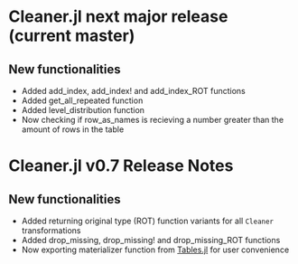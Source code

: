 # Cleaner.jl next major release (current master)

## New functionalities

- Added add_index, add_index! and add_index_ROT functions
- Added get_all_repeated function
- Added level_distribution function
- Now checking if row_as_names is recieving a number greater than the amount of rows in the table

# Cleaner.jl v0.7 Release Notes

## New functionalities

- Added returning original type (ROT) function variants for all `Cleaner` transformations
- Added drop_missing, drop_missing! and drop_missing_ROT functions
- Now exporting materializer function from [Tables.jl](https://github.com/JuliaData/Tables.jl) for user convenience
